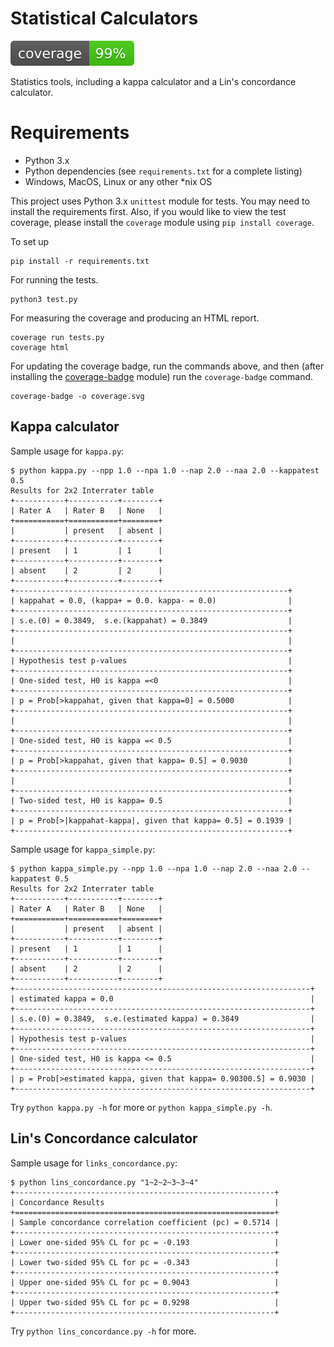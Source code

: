 # Statistical Calculators

![coverage-badge](coverage.svg)

Statistics tools, including a kappa calculator and a Lin's concordance calculator.

# Requirements

* Python 3.x
* Python dependencies (see `requirements.txt` for a complete listing)
* Windows, MacOS, Linux or any other *nix OS

This project uses Python 3.x `unittest` module for tests. You may need to install the
requirements first. Also, if you would like to view the test coverage, please
install the `coverage` module using `pip install coverage`.

To set up
```shell
pip install -r requirements.txt
```

For running the tests.

```shell
python3 test.py
```

For measuring the coverage and producing an HTML report.

```shell
coverage run tests.py
coverage html
```

For updating the coverage badge, run the commands above, and then (after installing the
[coverage-badge](https://pypi.org/project/coverage-badge/) module) run the
`coverage-badge` command.

```shell
coverage-badge -o coverage.svg
```

## Kappa calculator

Sample usage for `kappa.py`:

```shell
$ python kappa.py --npp 1.0 --npa 1.0 --nap 2.0 --naa 2.0 --kappatest 0.5
Results for 2x2 Interrater table
+-----------+-----------+--------+
| Rater A   | Rater B   | None   |
+===========+===========+========+
|           | present   | absent |
+-----------+-----------+--------+
| present   | 1         | 1      |
+-----------+-----------+--------+
| absent    | 2         | 2      |
+-----------+-----------+--------+
+-------------------------------------------------------------+
| kappahat = 0.0, (kappa+ = 0.0. kappa- = 0.0)                |
+-------------------------------------------------------------+
| s.e.(0) = 0.3849,  s.e.(kappahat) = 0.3849                  |
+-------------------------------------------------------------+
|                                                             |
+-------------------------------------------------------------+
| Hypothesis test p-values                                    |
+-------------------------------------------------------------+
| One-sided test, H0 is kappa =<0                             |
+-------------------------------------------------------------+
| p = Prob[>kappahat, given that kappa=0] = 0.5000            |
+-------------------------------------------------------------+
|                                                             |
+-------------------------------------------------------------+
| One-sided test, H0 is kappa =< 0.5                          |
+-------------------------------------------------------------+
| p = Prob[>kappahat, given that kappa= 0.5] = 0.9030         |
+-------------------------------------------------------------+
|                                                             |
+-------------------------------------------------------------+
| Two-sided test, H0 is kappa= 0.5                            |
+-------------------------------------------------------------+
| p = Prob[>|kappahat-kappa|, given that kappa= 0.5] = 0.1939 |
+-------------------------------------------------------------+
```

Sample usage for `kappa_simple.py`:

```shell
$ python kappa_simple.py --npp 1.0 --npa 1.0 --nap 2.0 --naa 2.0 --kappatest 0.5
Results for 2x2 Interrater table
+-----------+-----------+--------+
| Rater A   | Rater B   | None   |
+===========+===========+========+
|           | present   | absent |
+-----------+-----------+--------+
| present   | 1         | 1      |
+-----------+-----------+--------+
| absent    | 2         | 2      |
+-----------+-----------+--------+
+------------------------------------------------------------------+
| estimated kappa = 0.0                                            |
+------------------------------------------------------------------+
| s.e.(0) = 0.3849,  s.e.(estimated kappa) = 0.3849                |
+------------------------------------------------------------------+
| Hypothesis test p-values                                         |
+------------------------------------------------------------------+
| One-sided test, H0 is kappa <= 0.5                               |
+------------------------------------------------------------------+
| p = Prob[>estimated kappa, given that kappa= 0.90300.5] = 0.9030 |
+------------------------------------------------------------------+
```

Try `python kappa.py -h` for more or `python kappa_simple.py -h`.

## Lin's Concordance calculator

Sample usage for `links_concordance.py`:

```shell
$ python lins_concordance.py "1~2~2~3~3~4"
+----------------------------------------------------------+
| Concordance Results                                      |
+==========================================================+
| Sample concordance correlation coefficient (pc) = 0.5714 |
+----------------------------------------------------------+
| Lower one-sided 95% CL for pc = -0.193                   |
+----------------------------------------------------------+
| Lower two-sided 95% CL for pc = -0.343                   |
+----------------------------------------------------------+
| Upper one-sided 95% CL for pc = 0.9043                   |
+----------------------------------------------------------+
| Upper two-sided 95% CL for pc = 0.9298                   |
+----------------------------------------------------------+
```

Try `python lins_concordance.py -h` for more.
